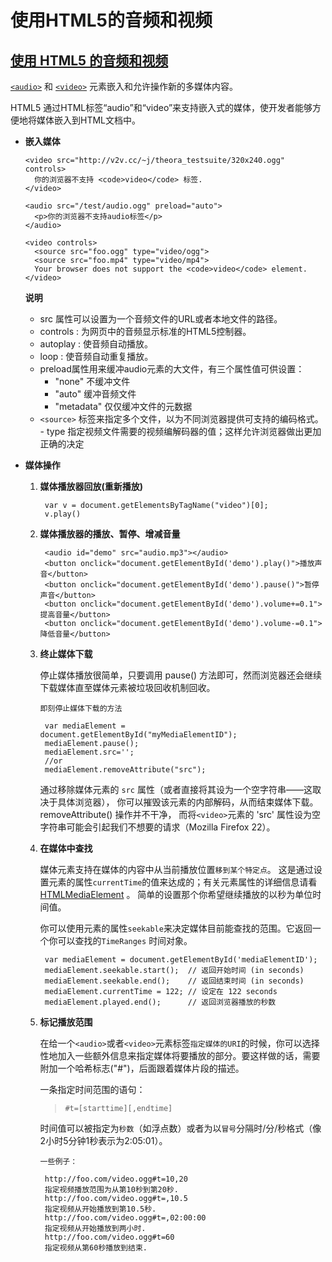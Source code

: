 # 使用HTML5的音频和视频

## [使用 HTML5 的音频和视频](https://developer.mozilla.org/zh-CN/docs/Web/Guide/HTML/Using_HTML5_audio_and_video)

[`<audio>`](https://developer.mozilla.org/zh-CN/docs/Web/HTML/Element/audio) 和 [`<video>`](https://developer.mozilla.org/zh-CN/docs/Web/HTML/Element/video) 元素嵌入和允许操作新的多媒体内容。

HTML5 通过HTML标签“audio”和“video”来支持嵌入式的媒体，使开发者能够方便地将媒体嵌入到HTML文档中。

- **嵌入媒体**

      <video src="http://v2v.cc/~j/theora_testsuite/320x240.ogg" controls>
        你的浏览器不支持 <code>video</code> 标签.
      </video>

      <audio src="/test/audio.ogg" preload="auto">
        <p>你的浏览器不支持audio标签</p>
      </audio>

      <video controls>
        <source src="foo.ogg" type="video/ogg">
        <source src="foo.mp4" type="video/mp4">
        Your browser does not support the <code>video</code> element.
      </video>

    **说明**
    - src 属性可以设置为一个音频文件的URL或者本地文件的路径。
    - controls : 为网页中的音频显示标准的HTML5控制器。
    - autoplay : 使音频自动播放。
    - loop : 使音频自动重复播放。
    - preload属性用来缓冲audio元素的大文件，有三个属性值可供设置：
      - "none" 不缓冲文件
      - "auto" 缓冲音频文件
      - "metadata" 仅仅缓冲文件的元数据
    -  `<source>` 标签来指定多个文件，以为不同浏览器提供可支持的编码格式。
      - type 指定视频文件需要的视频编解码器的值；这样允许浏览器做出更加正确的决定


- **媒体操作**
  1. **媒体播放器回放(重新播放)**

          var v = document.getElementsByTagName("video")[0];
          v.play()

  2. **媒体播放器的播放、暂停、增减音量**

          <audio id="demo" src="audio.mp3"></audio>
          <button onclick="document.getElementById('demo').play()">播放声音</button>
          <button onclick="document.getElementById('demo').pause()">暂停声音</button>
          <button onclick="document.getElementById('demo').volume+=0.1">提高音量</button>
          <button onclick="document.getElementById('demo').volume-=0.1">降低音量</button>

  3. **终止媒体下载**

      停止媒体播放很简单，只要调用 pause() 方法即可，然而浏览器还会继续下载媒体直至媒体元素被垃圾回收机制回收。

      `即刻停止媒体下载的方法`

          var mediaElement = document.getElementById("myMediaElementID");
          mediaElement.pause();
          mediaElement.src='';
          //or
          mediaElement.removeAttribute("src");

      通过移除媒体元素的 `src` 属性（或者直接将其设为一个空字符串——这取决于具体浏览器）， 你可以摧毁该元素的内部解码，从而结束媒体下载。removeAttribute() 操作并不干净， 而将`<video>`元素的 'src' 属性设为空字符串可能会引起我们不想要的请求（Mozilla Firefox 22）。

  4. **在媒体中查找**

      媒体元素支持在媒体的内容中从当前播放位置`移到某个特定点`。 这是通过设置元素的属性`currentTime`的值来达成的；有关元素属性的详细信息请看[HTMLMediaElement](https://developer.mozilla.org/zh-CN/docs/Web/API/HTMLMediaElement) 。 简单的设置那个你希望继续播放的以秒为单位时间值。

      你可以使用元素的属性`seekable`来决定媒体目前能查找的范围。它返回一个你可以查找的`TimeRanges` 时间对象。

          var mediaElement = document.getElementById('mediaElementID');
          mediaElement.seekable.start();  // 返回开始时间 (in seconds)
          mediaElement.seekable.end();    // 返回结束时间 (in seconds)
          mediaElement.currentTime = 122; // 设定在 122 seconds
          mediaElement.played.end();      // 返回浏览器播放的秒数

  5. **标记播放范围**

      在给一个`<audio>`或者`<video>`元素标签`指定媒体的URI`的时候，你可以选择性地加入一些额外信息来指定媒体将要播放的部分。要这样做的话，需要附加一个哈希标志("#")，后面跟着媒体片段的描述。

      一条指定时间范围的语句：
      > `#t=[starttime][,endtime] `

      时间值可以被指定为`秒数`（如浮点数）或者为以`冒号`分隔时/分/秒格式（像2小时5分钟1秒表示为2:05:01）。

      `一些例子：`

          http://foo.com/video.ogg#t=10,20
          指定视频播放范围为从第10秒到第20秒.
          http://foo.com/video.ogg#t=,10.5
          指定视频从开始播放到第10.5秒.
          http://foo.com/video.ogg#t=,02:00:00
          指定视频从开始播放到两小时.
          http://foo.com/video.ogg#t=60
          指定视频从第60秒播放到结束.
